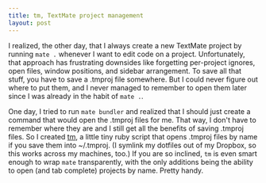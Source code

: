 ```yaml
---
title: tm, TextMate project management
layout: post
---
```

I realized, the other day, that I always create a new TextMate project by running `mate .` whenever I want to edit code on a project. Unfortunately, that approach has frustrating downsides like forgetting per-project ignores, open files, window positions, and sidebar arrangement. To save all that stuff, you have to save a .tmproj file somewhere. But I could never figure out where to put them, and I never managed to remember to open them later since I was already in the habit of `mate .`.

One day, I tried to run `mate bundler` and realized that I should just create a command that would open the .tmproj files for me. That way, I don't have to remember where they are and I still get all the benefits of saving .tmproj files. So I created [tm](http://github.com/indirect/tm), a little tiny ruby script that opens .tmproj files by name if you save them into ~/.tmproj. (I symlink my dotfiles out of my Dropbox, so this works across my machines, too.) If you are so inclined, `tm` is even smart enough to wrap `mate` transparently, with the only additions being the ability to open (and tab complete) projects by name. Pretty handy.
